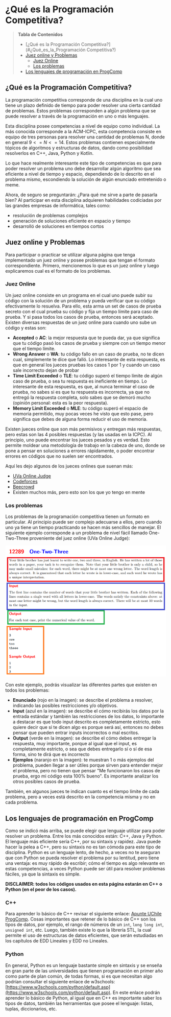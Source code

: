 # ¿Qué es la Programación Competitiva?

> **Tabla de Contenidos**
> * [¿Qué es la Programación Competitiva?](#¿Qué_es_la_Programación Competitiva?)
> * [Juez online y Problemas](#Juez_online_y_Problemas)
>   * [Juez Online](#Juez_Online)
>   * [Los problemas](#Los_problemas)
> * [Los lenguajes de programación en ProgComp](#Los_lenguajes_de_programación_en_ProgComp)


## ¿Qué es la Programación Competitiva?

La programación competitiva corresponde de una disciplina en la cual uno tiene un plazo definido de tiempo para poder resolver una cierta cantidad de problemas. Estos problemas corresponden a algún problema que se puede resolver a través de la programación en uno o más lenguajes. 

Esta disciplina posee competencias a nivel de equipo como individual. La más conocida corresponde a la ACM-ICPC, esta competencia consiste en equipo de tres personas para resolver una cantidad de problemas N, donde en general $9 <= N <= 14$. Estos problemas contienen especialmente tópicos de algoritmos y estructuras de datos, dando como posibilidad resolverlos en C++, Java, Python y Kotlin. 

Lo que hace realmente interesante este tipo de competencias es que para poder resolver un problema uno debe desarrollar algún algoritmo que sea eficiente a nivel de tiempo y espacio, dependiendo de lo descrito en el problema mismo, escondiendo la solución de algún enunciado entretenido o meme.

Ahora, de seguro se preguntarán: ¿Para qué me sirve a parte de pasarla bien? Al participar en esta disciplina adquieren habilidades codiciadas por las grandes empresas de informática, tales como:

* resolución de problemas complejos
* generación de soluciones eficiente en espacio y tiempo
* desarrolló de soluciones en tiempos cortos

## Juez online y Problemas

Para participar o practicar se utilizar alguna página que tenga implementado un juez online y posee problemas que tengan el formato correspondiente. Primero, mencionemos lo que es un juez online y luego explicaremos cual es el formato de los problemas.

### Juez Online

Un juez online consiste en un programa en el cual uno puede subir su código con la solución de un problema y pueda verificar que su código efectivamente lo resuelva. Para ello, esta arma un set de casos de prueba secreto con el cual prueba su código y fija un tiempo límite para caso de prueba. Y si pasa todos los casos de prueba, entonces será aceptado. Existen diversas respuestas de un juez online para cuando uno sube un código y estas son:

* **Accepted** o **AC**: la mejor respuesta que te pueda dar, ya que significa que tu código pasó los casos de prueba y siempre con un tiempo menor que el tiempo límite.
* **Wrong Answer** o **WA**: tu código fallo en un caso de prueba, no te dicen cual, simplemente te dice que falló. Lo interesante de esta respuesta, es que en general los jueces pruebas los casos 1 por 1 y cuando un caso sale incorrecto dejan de probar
* **Time Limit Exceeded** o **TLE**: tu código superó el tiempo límite de algún caso de prueba, o sea tu respuesta es ineficiente en tiempo. Lo interesante de esta respuesta, es que, al nunca terminar el caso de prueba, no sabes si es que tu respuesta es incorrecta, ya que no entregó la respuesta completa, solo sabes que se demoró mucho (opinión personal: esta es la peor respuesta).
* **Memory Limit Exceeded** o **MLE**: tu código superó el espacio de memoria permitido, muy pocas veces he visto que esto pase, pero significa que debes de alguna forma reducir el uso de memoria.

Existen jueces online que son más permisivos y entregan más respuestas, pero estas son las 4 posibles respuestas (y las usadas en la ICPC). Al principio, uno puede encontrar los jueces pesados y es verdad. Esto permite moldear una metodología de trabajo en la cabeza de uno, donde se pone a pensar en soluciones a errores rápidamente, o poder encontrar errores en códigos que no suelen ser encontrados.

Aquí les dejo algunos de los jueces onlines que suenan más:

* [UVa Online Judge](https://onlinejudge.org/index.php)
* [Codeforces](https://codeforces.com)
* [Beecrowd](https://www.beecrowd.com.br)
* Existen muchos más, pero esto son los que yo tengo en mente

### Los problemas

Los problemas de la programación competitiva tienen un formato en particular. Al principio puede ser complejo adecuarse a ellos, pero cuando uno ya tiene un tiempo practicando se hacen más sencillos de manejar. El siguiente ejemplo corresponde a un problema de nivel fácil llamado One-Two-Three proveniente del juez online (UVa Online Judge):

<p align="center">
  <img src="../_media/intro/ej.png" />
</p>

Con este ejemplo, podrás visualizar las diferentes partes que existen en todos los problemas:

* **Enunciado** (rojo en la imagen): se describe el problema a resolver, indicando las posibles restricciones y/o objetivos.
* **Input** (azul en la imagen): se describe el cómo recibirás los datos por la entrada estándar y también las restricciones de los datos, lo importante a destacar es que todo input descrito es completamente estricto, esto quiere decir que si te dicen algo es porque será así, entonces no debes pensar que pueden entrar inputs incorrectos o mal escritos.
* **Output** (verde en la imagen): se describe el cómo debes entregar la respuesta, muy importante, porque al igual que el input, es completamente estricto, o sea que debes entregarlo sí o sí de esa forma, sino te dirá que es incorrecto
* **Ejemplos** (naranjo en la imagen): te muestran 1 o más ejemplos del problema, pueden llegar a ser útiles porque sirven para entender mejor el problema, pero no tienen que pensar "Me funcionaron los casos de prueba, ergo mi código esta 100% bueno". Es importante analizar los otros posibles casos de prueba.

También, en algunos jueces te indican cuanto es el tiempo límite de cada problema, pero a veces está descrito en la competencia misma y no en cada problema.


## Los lenguajes de programación en ProgComp

Como se indicó más arriba, se puede elegir que lenguaje utilizar para poder resolver un problema. Entre los más conocidos están: C++, Java y Python. El lenguaje más eficiente sería C++, por su sintaxis y rapidez. Java puede hacer la pelea a C++, pero su sintaxis no es tan cómoda para este tipo de disciplina. Python es un lenguaje lento, de hecho, a veces no te aseguran que con Python se pueda resolver el problema por su lentitud, pero tiene una ventaja: es muy rápido de escribir; cómo el tiempo es algo relevante en estas competencias, a veces Python puede ser útil para resolver problemas fáciles, ya que la sintaxis es simple.

**DISCLAIMER: todos los códigos usados en esta página estarán en C++ o Python (en el peor de los casos).**

### C++

Para aprender lo básico de C++ revisar el siguiente enlace: [Apunte UChile ProgComp](https://uchile.progcomp.cl/apunte/introduccion_a_cpp/compilacion_y_editores/). Cosas importantes que retener de lo básico de C++ son los tipos de datos, por ejemplo, el rango de números de un `int`, `long long int`, `unsigned int`, etc. Luego, también existe lo que la librería STL, la cual permite el uso de estructuras de datos eficientes, que serán estudiadas en los capítulos de EDD Lineales y EDD no Lineales.

### Python

En general, Python es un lenguaje bastante simple en sintaxis y se enseña en gran parte de las universidades que tienen programación en primer año como parte de plan común, de todas formas, si es que necesitan algo podrían consultar el siguiente enlace de w3schools: [https://www.w3schools.com/python/default.asp](https://www.w3schools.com/python/default.asp). En este enlace podrán aprender lo básico de Python, al igual que en C++ es importante saber los tipos de datos, también las herramientas que posee el lenguaje: listas, tuplas, diccionarios, etc.
